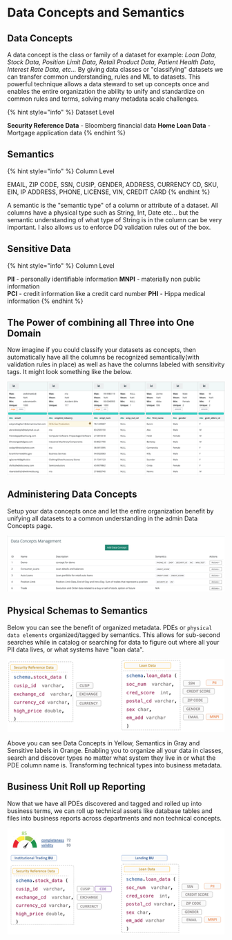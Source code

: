 # Data Concepts and Semantics

## Data Concepts

A data concept is the class or family of a dataset for example:  _Loan Data, Stock Data, Position Limit Data, Retail Product Data, Patient Health Data, Interest Rate Data, etc..._ By giving data classes or "classifying" datasets we can transfer common understanding, rules and ML to datasets. This powerful technique allows a data steward to set up concepts once and enables the entire organization the ability to unify and standardize on common rules and terms, solving many metadata scale challenges.

{% hint style="info" %}
Dataset Level

**Security Reference Data** - Bloomberg financial data                                                                      **Home Loan Data** - Mortgage application data
{% endhint %}

## Semantics

{% hint style="info" %}
Column Level

EMAIL, ZIP CODE, SSN, CUSIP, GENDER, ADDRESS, CURRENCY CD, SKU, EIN, IP ADDRESS, PHONE, LICENSE, VIN, CREDIT CARD
{% endhint %}

A semantic is the "semantic type" of a column or attribute of a dataset.  All columns have a physical type such as String, Int, Date etc... but the semantic understanding of what type of String is in the column can be very important.  I also allows us to enforce DQ validation rules out of the box. 

## Sensitive Data

{% hint style="info" %}
Column Level

**PII** - personally identifiable information                                                                                             **MNPI** - materially non public information  
**PCI** - credit information like a credit card number                                                                              **PHI** - Hippa medical information
{% endhint %}

## The Power of combining all Three into One Domain 

Now imagine if you could classify your datasets as concepts, then automatically have all the columns be recognized semantically\(with validation rules in place\) as well as have the columns labeled with sensitivity tags.  It might look something like the below.

![](../.gitbook/assets/screen-shot-2021-09-15-at-1.11.06-pm.png)

## Administering Data Concepts

Setup your data concepts once and let the entire organization benefit by unifying all datasets to a common understanding in the admin Data Concepts page. 

![](../.gitbook/assets/screen-shot-2021-09-15-at-1.14.42-pm.png)

## Physical Schemas to Semantics

Below you can see the benefit of organized metadata.  PDEs or `physical data elements` organized/tagged by semantics.  This allows for sub-second searches while in catalog or searching for data to figure out where all your PII data lives, or what systems have "loan data".

![](../.gitbook/assets/screen-shot-2021-09-15-at-4.32.09-pm.png)

Above you can see Data Concepts in Yellow, Semantics in Gray and Sensitive labels in Orange.  Enabling you to organize all your data in classes, search and discover types no matter what system they live in or what the PDE column name is.  Transforming technical types into business metadata.

## Business Unit Roll up Reporting

Now that we have all PDEs discovered and tagged and rolled up into business terms, we can roll up technical assets like database tables and files into business reports across departments and non technical concepts.

![](../.gitbook/assets/screen-shot-2021-09-15-at-5.17.14-pm.png)

